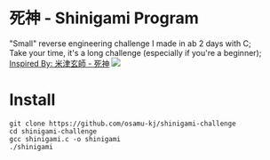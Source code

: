 # 死神 - Shinigami Program
"Small" reverse engineering challenge I made in ab 2 days with C; <br>
Take your time, it's a long challenge (especially if you're a beginner);<br> 
<a href="https://www.youtube.com/watch?v=8nxaZ69ElEc">Inspired By: 米津玄師 - 死神</a>
<img src="https://i.ytimg.com/vi/bIrrm0d1hRM/maxresdefault.jpg" />

# Install 
```git clone https://github.com/osamu-kj/shinigami-challenge```<br>
```cd shinigami-challenge```<br>
```gcc shinigami.c -o shinigami```<br>
```./shinigami```<br>
